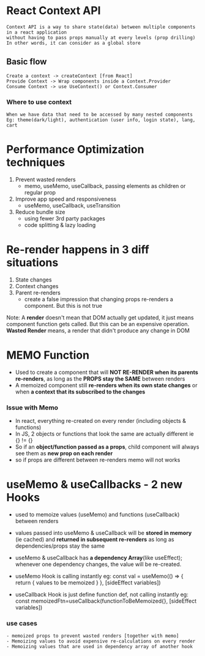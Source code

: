 # React Context API

    Context API is a way to share state(data) between multiple components in a react application
    without having to pass props manually at every levels (prop drilling)
    In other words, it can consider as a global store

## Basic flow

    Create a context -> createContext [from React]
    Provide Context -> Wrap components inside a Context.Provider
    Consume Context -> use UseContext() or Context.Consumer

### Where to use context

    When we have data that need to be accessed by many nested components
    Eg: theme(dark/light), authentication (user info, login state), lang, cart

# Performance Optimization techniques

1. Prevent wasted renders
   - memo, useMemo, useCallback, passing elements as children or regular prop
2. Improve app speed and responsiveness
   - useMemo, useCallback, useTransition
3. Reduce bundle size
   - using fewer 3rd party packages
   - code splitting & lazy loading

# Re-render happens in 3 diff situations

1. State changes
2. Context changes
3. Parent re-renders
   - create a false impression that changing props re-renders a component.
     But this is not true

Note: A **render** doesn't mean that DOM actually get updated, it just means
component function gets called. But this can be an expensive operation.
**Wasted Render** means, a render that didn't produce any change in DOM

# MEMO Function

- Used to create a component that will **NOT RE-RENDER when its parents re-renders**, as long as the **PROPS stay the SAME** between renders
- A memoized component still **re-renders when its own state changes** or when
  **a context that its subscribed to the changes**

### Issue with Memo

- In react, everything re-created on every render (including objects & functions)
- In JS, 2 objects or functions that look the same are actually different
  ie {} != {}
- So if an **object/function passed as a props**, child component will always see them as **new prop on each render**
- so if props are different between re-renders memo will not works

# useMemo & useCallbacks - 2 new Hooks

- used to memoize values (useMemo) and functions (useCallback) between renders
- values passed into useMemo & useCallback will be **stored in memory** (ie cached) and **returned in subsequent re-renders** as long as dependencies/props stay the same
- useMemo & useCallback has **a dependency Array**(like useEffect); whenever one dependency changes, the value will be re-created.

- useMemo Hook is calling instantly
  eg: const val = useMemo(() => {
  return { values to be memoized }
  }, [sideEffect variables])
- useCallback Hook is just define function def, not calling instantly
  eg: const memoizedFtn=useCallback(functionToBeMemoized{}, [sideEffect variables])

### use cases

    - memoized props to prevent wasted renders [together with memo]
    - Memoizing values to avoid expensive re-calculations on every render
    - Memoizing values that are used in dependency array of another hook
